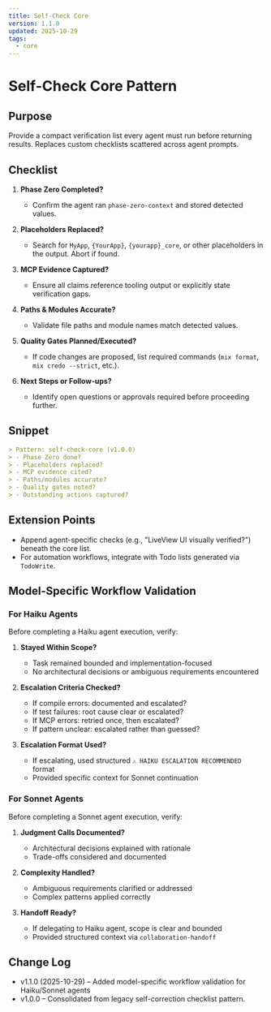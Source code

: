 ```yaml
---
title: Self-Check Core
version: 1.1.0
updated: 2025-10-29
tags:
  - core
---
```


# Self-Check Core Pattern

## Purpose
Provide a compact verification list every agent must run before returning results. Replaces custom checklists scattered across agent prompts.

## Checklist

1. **Phase Zero Completed?**
   - Confirm the agent ran `phase-zero-context` and stored detected values.

2. **Placeholders Replaced?**
   - Search for `MyApp`, `{YourApp}`, `{yourapp}_core`, or other placeholders in the output. Abort if found.

3. **MCP Evidence Captured?**
   - Ensure all claims reference tooling output or explicitly state verification gaps.

4. **Paths & Modules Accurate?**
   - Validate file paths and module names match detected values.

5. **Quality Gates Planned/Executed?**
   - If code changes are proposed, list required commands (`mix format`, `mix credo --strict`, etc.).

6. **Next Steps or Follow-ups?**
   - Identify open questions or approvals required before proceeding further.

## Snippet

```markdown
> Pattern: self-check-core (v1.0.0)
> - Phase Zero done?
> - Placeholders replaced?
> - MCP evidence cited?
> - Paths/modules accurate?
> - Quality gates noted?
> - Outstanding actions captured?
```

## Extension Points
- Append agent-specific checks (e.g., "LiveView UI visually verified?") beneath the core list.
- For automation workflows, integrate with Todo lists generated via `TodoWrite`.

## Model-Specific Workflow Validation

### For Haiku Agents
Before completing a Haiku agent execution, verify:

1. **Stayed Within Scope?**
   - Task remained bounded and implementation-focused
   - No architectural decisions or ambiguous requirements encountered

2. **Escalation Criteria Checked?**
   - If compile errors: documented and escalated?
   - If test failures: root cause clear or escalated?
   - If MCP errors: retried once, then escalated?
   - If pattern unclear: escalated rather than guessed?

3. **Escalation Format Used?**
   - If escalating, used structured `⚠️ HAIKU ESCALATION RECOMMENDED` format
   - Provided specific context for Sonnet continuation

### For Sonnet Agents
Before completing a Sonnet agent execution, verify:

1. **Judgment Calls Documented?**
   - Architectural decisions explained with rationale
   - Trade-offs considered and documented

2. **Complexity Handled?**
   - Ambiguous requirements clarified or addressed
   - Complex patterns applied correctly

3. **Handoff Ready?**
   - If delegating to Haiku agent, scope is clear and bounded
   - Provided structured context via `collaboration-handoff`

## Change Log
- v1.1.0 (2025-10-29) – Added model-specific workflow validation for Haiku/Sonnet agents
- v1.0.0 – Consolidated from legacy self-correction checklist pattern.
